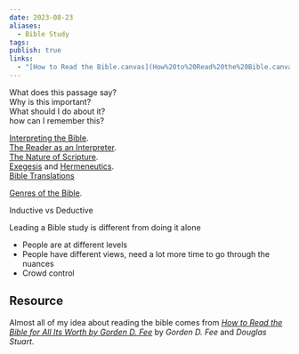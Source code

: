 ```yaml
---
date: 2023-08-23
aliases:
  - Bible Study
tags: 
publish: true
links:
  - "[How to Read the Bible.canvas](How%20to%20Read%20the%20Bible.canvas.md)"
---
```


What does this passage say?  
Why is this important?  
What should I do about it?  
how can I remember this?  

[Interpreting the Bible](./Interpreting%20the%20Bible.md).  
[The Reader as an Interpreter](./The%20Reader%20as%20an%20Interpreter.md).  
[The Nature of Scripture](./The%20Nature%20of%20Scripture.md).  
[Exegesis](./Exegesis.md) and [Hermeneutics](./Hermeneutics.md).  
[Bible Translations](./Bible%20Translations.md)

[Genres of the Bible](./Genres%20of%20the%20Bible.md).  

Inductive vs Deductive

Leading a Bible study is different from doing it alone
- People are at different levels
- People have different views, need a lot more time to go through the nuances
- Crowd control


## Resource
Almost all of my idea about reading the bible comes from *[How to Read the Bible for All Its Worth by Gorden D. Fee](./How%20to%20Read%20the%20Bible%20for%20All%20Its%20Worth%20by%20Gorden%20D.%20Fee.md)* by *Gorden D. Fee* and *Douglas Stuart*.